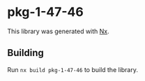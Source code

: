# pkg-1-47-46

This library was generated with [Nx](https://nx.dev).

## Building

Run `nx build pkg-1-47-46` to build the library.
